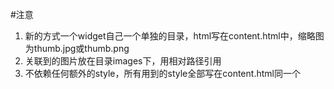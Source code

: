 #注意
1. 新的方式一个widget自己一个单独的目录，html写在content.html中，缩略图为thumb.jpg或thumb.png
2. 关联到的图片放在目录images下，用相对路径引用
3. 不依赖任何额外的style，所有用到的style全部写在content.html同一个<style>中，<style>后紧跟正文html

#可参考链接
1. [http://www.paulund.co.uk/html-email-boilerplate](http://www.paulund.co.uk/html-email-boilerplate)
2. [http://www.jb51.net/web/355537.html](http://www.jb51.net/web/355537.html)
3. [http://designscrazed.org/best-responsive-html-email-templates/](http://designscrazed.org/best-responsive-html-email-templates)